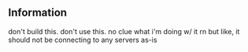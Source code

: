 ## Information 

don't build this. don't use this. no clue what i'm doing w/ it rn but like, it should not be connecting to any servers as-is

